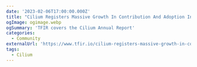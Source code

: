 ```yaml
---
date: '2023-02-06T17:00:00.000Z'
title: "Cilium Registers Massive Growth In Contribution And Adoption In 2022"
ogImage: ogimage.webp
ogSummary: 'TFIR covers the Cilium Annual Report'
categories:
  - Community
externalUrl: 'https://www.tfir.io/cilium-registers-massive-growth-in-contribution-and-adoption-in-2022/'
tags:
  - Cilium
---
```

